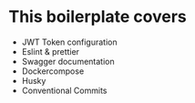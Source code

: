 # This boilerplate covers
  - JWT Token configuration
  - Eslint & prettier
  - Swagger documentation
  - Dockercompose
  - Husky
  - Conventional Commits
